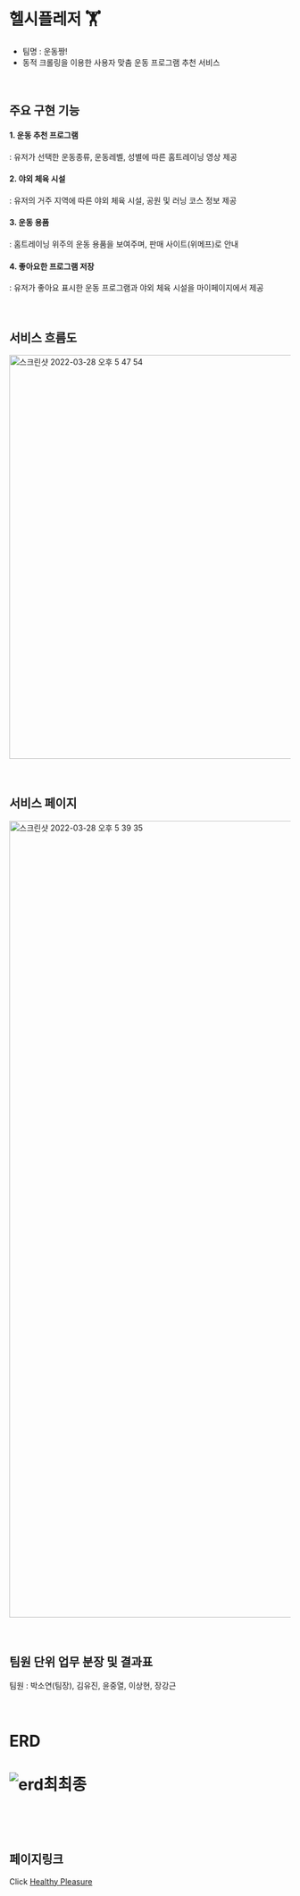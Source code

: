 # 헬시플레저 🏋️
- 팀명 : 운동짱!
- 동적 크롤링을 이용한 사용자 맞춤 운동 프로그램 추천 서비스
<br>

## 주요 구현 기능
#### 1. 운동 추천 프로그램 
  : 유저가 선택한 운동종류, 운동레벨, 성별에 따른 홈트레이닝 영상 제공
#### 2. 야외 체육 시설 
  : 유저의 거주 지역에 따른 야외 체육 시설, 공원 및 러닝 코스 정보 제공
#### 3. 운동 용품 
  : 홈트레이닝 위주의 운동 용품을 보여주며, 판매 사이트(위메프)로 안내 
#### 4. 좋아요한 프로그램 저장 
  : 유저가 좋아요 표시한 운동 프로그램과 야외 체육 시설을 마이페이지에서 제공
<br><br><br>

## 서비스 흐름도 
<img width="723" alt="스크린샷 2022-03-28 오후 5 47 54" src="https://user-images.githubusercontent.com/99248767/160361548-9b2d423c-dc33-4268-a8cc-95b5ca6be47b.png">
<br><br><br>

## 서비스 페이지
<img width="1426" alt="스크린샷 2022-03-28 오후 5 39 35" src="https://user-images.githubusercontent.com/99248767/160361939-c2afeba5-24c6-4385-8dc7-864649f5cc90.png">
<br><br><br>

## 팀원 단위 업무 분장 및 결과표
팀원 : 박소연(팀장), 김유진, 윤중열, 이상현, 장강근
<br><br><br>

# ERD
# ![erd최최종](https://user-images.githubusercontent.com/99311920/158744877-efa289d8-05f7-44a2-b421-74a1c7bbe554.PNG)
<br><br><br>

## 페이지링크
Click [Healthy Pleasure](https://project-student-5.ddns.net/exercise/)

 
